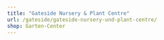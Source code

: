 ```yaml
---
title: "Gateside Nursery & Plant Centre"
url: /gateside/gateside-nursery-und-plant-centre/
shop: Garten-Center
---
```

